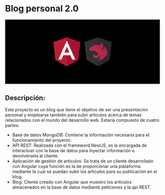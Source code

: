 # Blog personal 2.0

<img src="./readme-images/angular-nestjs.jpg" alt="angular-nestjs" />

## Descripción:

Este proyecto es un blog que tiene el objetivo de ser una presentación personal y emplearse también para subir artículos acerca de temas relacionados con el mundo del desarrollo web.
Estaría compuesto de cuatro partes:
  - Base de datos MongoDB: Contiene la información necesaria para el funcionamiento del proyecto.
  - API REST: Realizada con el frameword NestJS, es la encargada de interactuar con la base de datos para inyectar información o devolvérsela al cliente.
  - Aplicación de gestión de artículos: Se trata de un cliente desarrollado con Angular cuya función es la de proporcionar una plataforma mediante la cual se puedan subir los artículos para su publicación en el blog.
  - Blog: Cliente creado con Angular que muestro los artículos almacenados en la base de datos mediante peticiones a la api REST.

